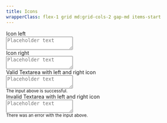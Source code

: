 ```yaml
---
title: Icons
wrapperClass: flex-1 grid md:grid-cols-2 gap-md items-start
---
```


<div class="vv-textarea 
            vv-textarea--icon-before">
    <label for="textarea-icon-before">Icon left</label>
    <div class="vv-textarea__wrapper">
        <IconifyIcon icon="akar-icons:heart" />
        <textarea id="textarea-icon-before" 
                  name="textarea-icon-before" 
                  placeholder="Placeholder text"></textarea>
    </div>
</div>
<div class="vv-textarea 
            vv-textarea--icon-after">
    <label for="textarea-icon-after">Icon right</label>
    <div class="vv-textarea__wrapper">
        <textarea id="textarea-icon-after" 
                  name="textarea-icon-after" 
                  placeholder="Placeholder text"></textarea>
        <IconifyIcon icon="akar-icons:heart" />
    </div>
</div>
<div class="vv-textarea 
            vv-textarea--valid 
            vv-textarea--icon-before 
            vv-textarea--icon-after">
    <label for="textarea-valid-icon">
        Valid Textarea with left and right icon
    </label>
    <div class="vv-textarea__wrapper">
        <IconifyIcon icon="akar-icons:heart" />
        <textarea id="textarea-valid-icon" 
                  name="textarea-invalid-icon" 
                  placeholder="Placeholder text" 
                  aria-describedby="textarea-valid-icon-hint" 
                  aria-invalid="false"></textarea>
        <IconifyIcon icon="akar-icons:check" />
    </div>
    <small id="textarea-valid-icon-hint" class="vv-textarea__hint">
        The input above is successful.
    </small>
</div>
<div class="vv-textarea 
            vv-textarea--invalid 
            vv-textarea--icon-before 
            vv-textarea--icon-after">
    <label for="textarea-invalid-icon">
        Invalid Textarea with left and right icon
    </label>
    <div class="vv-textarea__wrapper">
        <IconifyIcon icon="akar-icons:heart" />
        <textarea id="textarea-invalid-icon" 
                  name="textarea-invalid-icon" 
                  placeholder="Placeholder text" 
                  aria-describedby="textarea-invalid-icon-hint" 
                  aria-invalid="true"></textarea>
        <IconifyIcon icon="akar-icons:circle-alert" />
    </div>
    <small id="textarea-invalid-icon-hint" class="vv-textarea__hint">
        There was an error with the input above.
    </small>
</div>